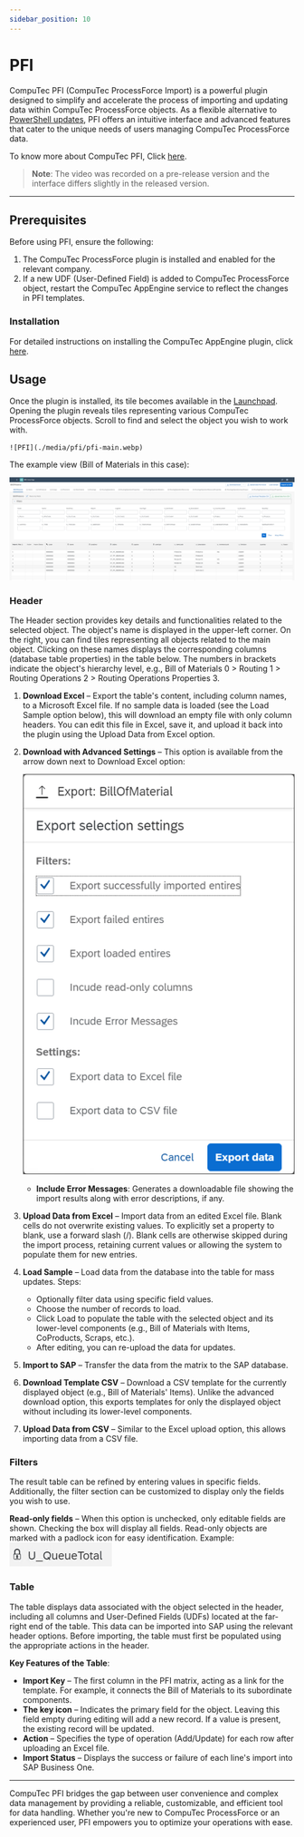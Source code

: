 ```yaml
---
sidebar_position: 10
---
```


# PFI

CompuTec PFI (CompuTec ProcessForce Import) is a powerful plugin designed to simplify and accelerate the process of importing and updating data within CompuTec ProcessForce objects. As a flexible alternative to [PowerShell updates](/docs/processforce/developer-guide/data-import/overview/), PFI offers an intuitive interface and advanced features that cater to the unique needs of users managing CompuTec ProcessForce data.

To know more about CompuTec PFI, Click [here](https://www.youtube.com/watch?v=MSreLSZC8DU).
>**Note**: The video was recorded on a pre-release version and the interface differs slightly in the released version.

---

## Prerequisites

Before using PFI, ensure the following:

1. The CompuTec ProcessForce plugin is installed and enabled for the relevant company.
2. If a new UDF (User-Defined Field) is added to CompuTec ProcessForce object, restart the CompuTec AppEngine service to reflect the changes in PFI templates.

### Installation

For detailed instructions on installing the CompuTec AppEngine plugin, click [here](../administrators-guide/configuration-and-administration/plugins/overview.md).

## Usage

Once the plugin is installed, its tile becomes available in the [Launchpad](/docs/appengine/appengine-users-guide/launchpad/). Opening the plugin reveals tiles representing various CompuTec ProcessForce objects. Scroll to find and select the object you wish to work with.

    ![PFI](./media/pfi/pfi-main.webp)

The example view (Bill of Materials in this case):

![PFI](./media/pfi/pfi-bill-of-materials.png)

### Header

The Header section provides key details and functionalities related to the selected object. The object's name is displayed in the upper-left corner. On the right, you can find tiles representing all objects related to the main object. Clicking on these names displays the corresponding columns (database table properties) in the table below. The numbers in brackets indicate the object's hierarchy level, e.g., Bill of Materials 0 > Routing 1 > Routing Operations 2 > Routing Operations Properties 3.

1. **Download Excel** – Export the table's content, including column names, to a Microsoft Excel file. If no sample data is loaded (see the Load Sample option below), this will download an empty file with only column headers. You can edit this file in Excel, save it, and upload it back into the plugin using the Upload Data from Excel option.

2. **Download with Advanced Settings** – This option is available from the arrow down next to Download Excel option:

    ![PFI](./media/pfi/pfi-advanced-download.png)

    - **Include Error Messages**: Generates a downloadable file showing the import results along with error descriptions, if any.

3. **Upload Data from Excel** – Import data from an edited Excel file. Blank cells do not overwrite existing values. To explicitly set a property to blank, use a forward slash (/). Blank cells are otherwise skipped during the import process, retaining current values or allowing the system to populate them for new entries.

4. **Load Sample** – Load data from the database into the table for mass updates. Steps:
    - Optionally filter data using specific field values.
    - Choose the number of records to load.
    - Click Load to populate the table with the selected object and its lower-level components (e.g., Bill of Materials with Items, CoProducts, Scraps, etc.).
    - After editing, you can re-upload the data for updates.

5. **Import to SAP** – Transfer the data from the matrix to the SAP database.

6. **Download Template CSV** – Download a CSV template for the currently displayed object (e.g., Bill of Materials' Items). Unlike the advanced download option, this exports templates for only the displayed object without including its lower-level components.

7. **Upload Data from CSV** – Similar to the Excel upload option, this allows importing data from a CSV file.

### Filters

The result table can be refined by entering values in specific fields. Additionally, the filter section can be customized to display only the fields you wish to use.

**Read-only fields** – When this option is unchecked, only editable fields are shown. Checking the box will display all fields. Read-only objects are marked with a padlock icon for easy identification. Example: ![PFI](./media/pfi/pfi-padlock.png)

### Table

The table displays data associated with the object selected in the header, including all columns and User-Defined Fields (UDFs) located at the far-right end of the table. This data can be imported into SAP using the relevant header options. Before importing, the table must first be populated using the appropriate actions in the header.

**Key Features of the Table**:

- **Import Key** – The first column in the PFI matrix, acting as a link for the template. For example, it connects the Bill of Materials to its subordinate components.
- **The key icon** – Indicates the primary field for the object. Leaving this field empty during editing will add a new record. If a value is present, the existing record will be updated.
- **Action** – Specifies the type of operation (Add/Update) for each row after uploading an Excel file.
- **Import Status** – Displays the success or failure of each line's import into SAP Business One.

---
CompuTec PFI bridges the gap between user convenience and complex data management by providing a reliable, customizable, and efficient tool for  data handling. Whether you're new to CompuTec ProcessForce or an experienced user, PFI empowers you to optimize your operations with ease.
